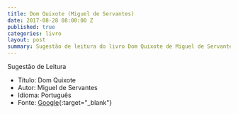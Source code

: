 ```yaml
---
title: Dom Quixote (Miguel de Servantes)
date: 2017-08-28 08:00:00 Z
published: true
categories: livro
layout: post
summary: Sugestão de leitura do livro Dom Quixote de Miguel de Servantes.
---
```


Sugestão de Leitura

* Título: Dom Quixote
* Autor: Miguel de Servantes
* Idioma: Português
* Fonte: [Google][BUSCA]{:target="_blank"} <i class="fa fa-external-link" aria-hidden="true"></i>

[BUSCA]: https://www.google.com.br/search?q=livro+dom+quixote
